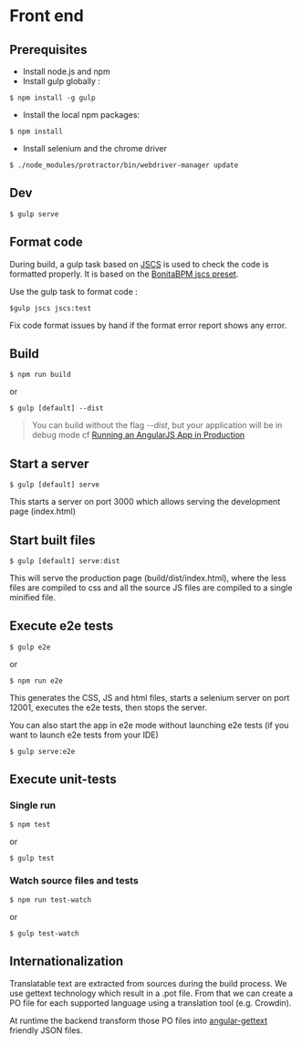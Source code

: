 # Front end
## Prerequisites

- Install node.js and npm
- Install gulp globally :

```shell
$ npm install -g gulp
```

- Install the local npm packages:

```shell
$ npm install
```

- Install selenium and the chrome driver

```shell
$ ./node_modules/protractor/bin/webdriver-manager update
```

## Dev

```shell
$ gulp serve
```

## Format code

During build, a gulp task based on [JSCS](http://jscs.info/) is used to check the code is formatted properly.
It is based on the [BonitaBPM jscs preset](https://github.com/bonitasoft/jscs-preset-bonita).

Use the gulp task to format code :

```shell
$gulp jscs jscs:test
```

Fix code format issues by hand if the format error report shows any error.

## Build

```shell
$ npm run build
```

or

```shell
$ gulp [default] --dist
```

> You can build without the flag *--dist*, but your application will be in debug mode cf [Running an AngularJS App in Production](https://docs.angularjs.org/guide/production)

## Start a server

```shell
$ gulp [default] serve
```

This starts a server on port 3000 which allows serving the development page (index.html)

## Start built files

```shell
$ gulp [default] serve:dist
```

This will serve the production page (build/dist/index.html), where the less files are compiled to css and all the source JS files are compiled to a single
minified file.

## Execute e2e tests

```shell
$ gulp e2e
```
or
```shell
$ npm run e2e
```
This generates the CSS, JS and html files, starts a selenium server on port 12001, executes the e2e tests, then
stops the server.

You can also start the app in e2e mode without launching e2e tests (if you want to launch e2e tests from your IDE)
```shell
$ gulp serve:e2e
```

## Execute unit-tests

### Single run

```shell
$ npm test
```
or
```shell
$ gulp test
```

### Watch source files and tests

```shell
$ npm run test-watch
```

or

```shell
$ gulp test-watch
```

## Internationalization

Translatable text are extracted from sources during the build process. We use gettext technology which result in a .pot file. From that we can create a PO file for each supported language using a translation tool (e.g. Crowdin). 

At runtime the backend transform those PO files into [angular-gettext](https://angular-gettext.rocketeer.be/) friendly JSON files.
